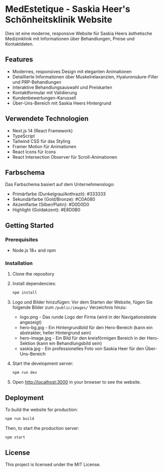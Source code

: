 # MedEstetique - Saskia Heer's Schönheitsklinik Website

Dies ist eine moderne, responsive Website für Saskia Heers ästhetische Medizinklinik mit Informationen über Behandlungen, Preise und Kontaktdaten.

## Features

- Modernes, responsives Design mit eleganten Animationen
- Detaillierte Informationen über Muskelrelaxanzien, Hyaluronsäure-Filler und PRP-Behandlungen
- Interaktive Behandlungsauswahl und Preiskarten
- Kontaktformular mit Validierung
- Kundenbewertungen-Karussell
- Über-Uns-Bereich mit Saskia Heers Hintergrund

## Verwendete Technologien

- Next.js 14 (React Framework)
- TypeScript
- Tailwind CSS für das Styling
- Framer Motion für Animationen
- React Icons für Icons
- React Intersection Observer für Scroll-Animationen

## Farbschema

Das Farbschema basiert auf dem Unternehmenslogo:
- Primärfarbe (Dunkelgrau/Anthrazit): #333333
- Sekundärfarbe (Gold/Bronze): #C0A080
- Akzentfarbe (Silber/Platin): #D0D0D0
- Highlight (Goldakzent): #E8D0B0

## Getting Started

### Prerequisites

- Node.js 18+ and npm

### Installation

1. Clone the repository
2. Install dependencies:
   ```bash
   npm install
   ```

3. Logo und Bilder hinzufügen:
   Vor dem Starten der Website, fügen Sie folgende Bilder zum `/public/images/` Verzeichnis hinzu:
   - logo.png - Das runde Logo der Firma (wird in der Navigationsleiste angezeigt)
   - hero-bg.jpg - Ein Hintergrundbild für den Hero-Bereich (kann ein abstrakter, heller Hintergrund sein)
   - hero-image.jpg - Ein Bild für den kreisförmigen Bereich in der Hero-Sektion (kann ein Behandlungsbild sein)
   - saskia.jpg - Ein professionelles Foto von Saskia Heer für den Über-Uns-Bereich

4. Start the development server:
   ```bash
   npm run dev
   ```

5. Open [http://localhost:3000](http://localhost:3000) in your browser to see the website.

## Deployment

To build the website for production:

```bash
npm run build
```

Then, to start the production server:

```bash
npm start
```

## License

This project is licensed under the MIT License.